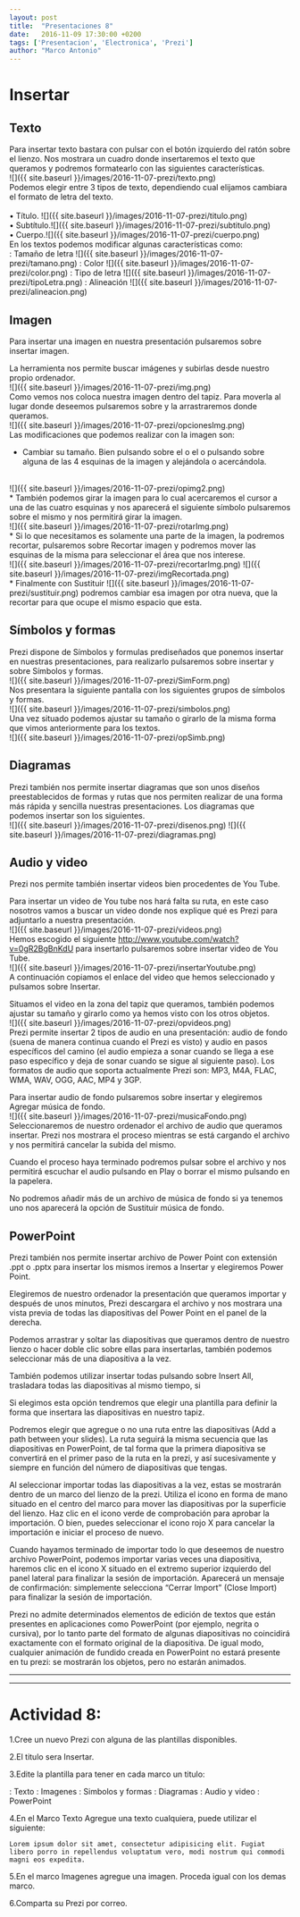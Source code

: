 ```yaml
---
layout: post
title:  "Presentaciones 8"
date:   2016-11-09 17:30:00 +0200
tags: ['Presentacion', 'Electronica', 'Prezi']
author: "Marco Antonio"
---
```


# Insertar

## Texto

Para insertar texto bastara con pulsar con el botón izquierdo del ratón sobre el lienzo. Nos mostrara un cuadro donde insertaremos el texto que queramos y podremos formatearlo con las siguientes  características.
<br>
![]({{ site.baseurl }}/images/2016-11-07-prezi/texto.png)
<br>
Podemos elegir entre 3 tipos de texto, dependiendo cual elijamos cambiara el formato de letra del texto.
<br>    
• Título. ![]({{ site.baseurl }}/images/2016-11-07-prezi/titulo.png)
<br>
• Subtítulo.![]({{ site.baseurl }}/images/2016-11-07-prezi/subtitulo.png)
<br>
• Cuerpo.![]({{ site.baseurl }}/images/2016-11-07-prezi/cuerpo.png)
<br>
En los textos podemos modificar algunas características como: <br>
 : Tamaño de letra  ![]({{ site.baseurl }}/images/2016-11-07-prezi/tamano.png)
 : Color  ![]({{ site.baseurl }}/images/2016-11-07-prezi/color.png)
 : Tipo de letra  ![]({{ site.baseurl }}/images/2016-11-07-prezi/tipoLetra.png)
 : Alineación ![]({{ site.baseurl }}/images/2016-11-07-prezi/alineacion.png)


## Imagen

Para insertar una imagen en nuestra presentación pulsaremos sobre insertar imagen.

La herramienta nos permite buscar imágenes y subirlas desde nuestro propio ordenador. 
<br>
![]({{ site.baseurl }}/images/2016-11-07-prezi/img.png)
<br>
Como vemos nos coloca nuestra imagen dentro del tapiz. Para moverla al lugar donde deseemos pulsaremos sobre y la arrastraremos donde queramos.
<br>
![]({{ site.baseurl }}/images/2016-11-07-prezi/opcionesImg.png)
<br>
Las modificaciones que podemos realizar con la imagen son:

* Cambiar su tamaño. Bien pulsando sobre el o el o pulsando sobre alguna de las 4 esquinas de la imagen y alejándola o acercándola.
<br>
![]({{ site.baseurl }}/images/2016-11-07-prezi/opimg2.png)
<br>
* También podemos girar la imagen para lo cual acercaremos el cursor a una de las cuatro esquinas y nos aparecerá el siguiente símbolo pulsaremos sobre el mismo y nos permitirá girar la imagen.
<br>
![]({{ site.baseurl }}/images/2016-11-07-prezi/rotarImg.png)
<br>
* Si lo que necesitamos es solamente una parte de la imagen, la podremos recortar, pulsaremos sobre Recortar imagen  y podremos mover las esquinas de la misma para seleccionar el área que nos interese.
<br>
![]({{ site.baseurl }}/images/2016-11-07-prezi/recortarImg.png) ![]({{ site.baseurl }}/images/2016-11-07-prezi/imgRecortada.png)
<br>
* Finalmente con Sustituir ![]({{ site.baseurl }}/images/2016-11-07-prezi/sustituir.png) podremos cambiar esa imagen por otra nueva, que la recortar para que ocupe el mismo espacio que esta.

## Símbolos y formas

Prezi dispone de Símbolos y formulas prediseñados que ponemos insertar en nuestras presentaciones, para realizarlo pulsaremos sobre insertar y sobre Símbolos y formas.
<br>
![]({{ site.baseurl }}/images/2016-11-07-prezi/SimForm.png)
<br>
Nos presentara la siguiente pantalla con los siguientes grupos de símbolos y formas.
<br>
![]({{ site.baseurl }}/images/2016-11-07-prezi/simbolos.png)
<br>
Una vez situado podemos ajustar su tamaño o girarlo de la misma forma que vimos anteriormente para los textos.
<br>
![]({{ site.baseurl }}/images/2016-11-07-prezi/opSimb.png)
<br>

## Diagramas

Prezi también nos permite insertar diagramas que son unos diseños preestablecidos de formas y rutas que nos permiten realizar de una forma más rápida y sencilla nuestras presentaciones. Los diagramas que podemos insertar son los siguientes.
<br>
![]({{ site.baseurl }}/images/2016-11-07-prezi/disenos.png) ![]({{ site.baseurl }}/images/2016-11-07-prezi/diagramas.png)
<br>

## Audio y video

Prezi nos permite también insertar videos bien procedentes de You Tube.

Para insertar un video de You tube nos hará falta su ruta, en este caso nosotros vamos a buscar un video donde nos explique qué es Prezi para adjuntarlo a nuestra presentación.
<br>
![]({{ site.baseurl }}/images/2016-11-07-prezi/videos.png)
<br>
Hemos escogido el siguiente <a href="http://www.youtube.com/watch?v=0gR2BgBnKdU">http://www.youtube.com/watch?v=0gR2BgBnKdU</a> para insertarlo pulsaremos sobre insertar video de You Tube.
<br>
![]({{ site.baseurl }}/images/2016-11-07-prezi/insertarYoutube.png)
<br>
A continuación copiamos el enlace del video que hemos seleccionado y pulsamos sobre Insertar.

Situamos el video en la zona del tapiz que queramos, también podemos ajustar su tamaño y girarlo como ya hemos visto con los otros objetos.
<br>
![]({{ site.baseurl }}/images/2016-11-07-prezi/opvideos.png)
<br>
Prezi permite insertar 2 tipos de audio en una presentación: audio de fondo (suena de manera continua cuando el Prezi es visto) y audio en pasos específicos del camino (el audio empieza a sonar cuando se llega a ese paso específico y deja de sonar cuando se sigue al siguiente paso). Los formatos de audio que soporta actualmente Prezi son: MP3, M4A, FLAC, WMA, WAV, OGG, AAC, MP4 y 3GP.

Para insertar audio de fondo pulsaremos sobre insertar y elegiremos Agregar música de fondo.
<br>
![]({{ site.baseurl }}/images/2016-11-07-prezi/musicaFondo.png)
<br>
Seleccionaremos de nuestro ordenador el archivo de audio que queramos insertar. Prezi nos mostrara el proceso mientras se está cargando el archivo y nos permitirá cancelar la subida del mismo.

Cuando el proceso haya terminado podremos pulsar sobre el archivo y nos permitirá escuchar el audio pulsando en Play o borrar el mismo pulsando en la papelera.

No podremos añadir más de un archivo de música de fondo si ya tenemos uno nos aparecerá la opción de Sustituir música de fondo.

## PowerPoint

Prezi también nos permite insertar archivo de Power Point con extensión .ppt o .pptx para insertar los mismos iremos a Insertar y elegiremos Power Point.

Elegiremos de nuestro ordenador la presentación que queramos importar y después de unos minutos, Prezi descargara el archivo y nos mostrara una vista previa de todas las diapositivas del Power Point en el panel de la derecha.

Podemos arrastrar y soltar las diapositivas que queramos dentro de nuestro lienzo o hacer doble clic sobre ellas para insertarlas, también podemos seleccionar más de una diapositiva a la vez.

También podemos utilizar insertar todas pulsando sobre Insert All, trasladara todas las diapositivas al mismo tiempo, si

Si elegimos esta opción tendremos que elegir una plantilla para definir la forma que insertara las diapositivas en nuestro tapiz.

Podremos elegir que agregue o no una ruta entre las diapositivas (Add a path between your slides). La ruta seguirá la misma secuencia que las diapositivas en PowerPoint, de tal forma que la primera diapositiva se convertirá en el primer paso de la ruta en la prezi, y así sucesivamente y siempre en función del número de diapositivas que tengas.

Al seleccionar importar todas las diapositivas a la vez, estas se mostrarán dentro de un marco del lienzo de la prezi. Utiliza el icono en forma de mano situado en el centro del marco para mover las diapositivas por la superficie del lienzo. Haz clic en el icono verde de comprobación para aprobar la importación. O bien, puedes seleccionar el icono rojo X para cancelar la importación e iniciar el proceso de nuevo.

Cuando hayamos terminado de importar todo lo que deseemos de nuestro archivo PowerPoint, podemos importar varias veces una diapositiva, haremos clic en el icono X situado en el extremo superior izquierdo del panel lateral para finalizar la sesión de importación. Aparecerá un mensaje de confirmación: simplemente selecciona “Cerrar Import” (Close Import) para finalizar la sesión de importación.

Prezi no admite determinados elementos de edición de textos que están presentes en aplicaciones como PowerPoint (por ejemplo, negrita o cursiva), por lo tanto parte del formato de algunas diapositivas no coincidirá exactamente con el formato original de la diapositiva. De igual modo, cualquier animación de fundido creada en PowerPoint no estará presente en tu prezi: se mostrarán los objetos, pero no estarán animados.

***
***

# Actividad 8:

1.Cree un nuevo Prezi con alguna de las plantillas disponibles.

2.El titulo sera Insertar.

3.Edite la plantilla para tener en cada marco un titulo:

 : Texto
 : Imagenes
 : Simbolos y formas
 : Diagramas
 : Audio y video
 : PowerPoint

4.En el Marco Texto Agregue una texto cualquiera, puede utilizar el siguiente:

~~~
Lorem ipsum dolor sit amet, consectetur adipisicing elit. Fugiat libero porro in repellendus voluptatum vero, modi nostrum qui commodi magni eos expedita.
~~~

5.En el marco Imagenes agregue una imagen. Proceda igual con los demas marco.

6.Comparta su Prezi por correo.